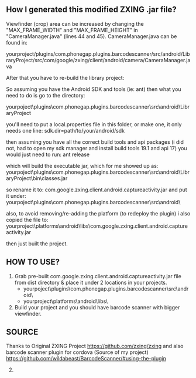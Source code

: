 How I generated this modified ZXING .jar file?
------------------------------------------------
Viewfinder (crop) area can be increased by changing the "MAX_FRAME_WIDTH" and "MAX_FRAME_HEIGHT" in "CameraManager.java" (lines 44 and 45). CameraManager.java can be found in:

yourproject/plugins/com.phonegap.plugins.barcodescanner/src/android/LibraryProject/src/com/google/zxing/client/android/camera/CameraManager.java

After that you have to re-build the library project:

So assuming you have the Android SDK and tools (ie: ant) then what you need to do is go to the directory:

yourpoject\plugins\com.phonegap.plugins.barcodescanner\src\android\LibraryProject

you'll need to put a local.properties file in this folder, or make one, it only needs one line: sdk.dir=path/to/your/android/sdk

then assuming you have all the correct build tools and api packages (i did not, had to open my sdk manager and install build tools 19.1 and api 17) you would just need to run: ant release

which will build the executable jar, which for me showed up as: yourpoject\plugins\com.phonegap.plugins.barcodescanner\src\android\LibraryProject\bin\classes.jar

so rename it to: com.google.zxing.client.android.captureactivity.jar and put it under: yourpoject\plugins\com.phonegap.plugins.barcodescanner\src\android\

also, to avoid removing/re-adding the platform (to redeploy the plugin) i also copied the file to: yourproject\platforms\android\libs\com.google.zxing.client.android.captureactivity.jar

then just built the project.


HOW TO USE?
------------
1. Grab pre-built com.google.zxing.client.android.captureactivity.jar file from dist directory & place it under 2 locations in your projects.
    - yourpoject\plugins\com.phonegap.plugins.barcodescanner\src\android\
    - yourproject\platforms\android\libs\
2. Build your project and you should have barcode scanner with bigger viewfinder.


SOURCE 
--------

Thanks to Original ZXING Project 
      https://github.com/zxing/zxing
and also barcode scanner plugin for cordova (Source of my project)
      https://github.com/wildabeast/BarcodeScanner/#using-the-plugin
      
      



2.  
